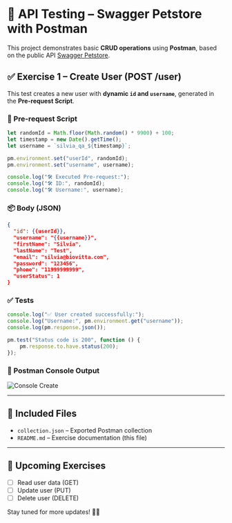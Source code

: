 # 🧪 API Testing – Swagger Petstore with Postman

This project demonstrates basic **CRUD operations** using **Postman**, based on the public API [Swagger Petstore](https://petstore.swagger.io/).

## ✅ Exercise 1 – Create User (POST /user)

This test creates a new user with **dynamic `id` and `username`**, generated in the **Pre-request Script**.

### 🔧 Pre-request Script

```javascript
let randomId = Math.floor(Math.random() * 9900) + 100;
let timestamp = new Date().getTime();
let username = `silvia_qa_${timestamp}`;

pm.environment.set("userId", randomId);
pm.environment.set("username", username);

console.log("🛠️ Executed Pre-request:");
console.log("🛠️ ID:", randomId);
console.log("🛠️ Username:", username);
```

### 📦 Body (JSON)

```json
{
  "id": {{userId}},
  "username": "{{username}}",
  "firstName": "Silvia",
  "lastName": "Test",
  "email": "silvia@biovitta.com",
  "password": "123456",
  "phone": "11999999999",
  "userStatus": 1
}
```

### ✅ Tests

```javascript
console.log("✅ User created successfully:");
console.log("Username:", pm.environment.get("username"));
console.log(pm.response.json());

pm.test("Status code is 200", function () {
    pm.response.to.have.status(200);
});
```

### 📸 Postman Console Output

![Console Create](/images/console-create.png)

---

## 📁 Included Files

- `collection.json` – Exported Postman collection
- `README.md` – Exercise documentation (this file)

---

## 🚀 Upcoming Exercises

- [ ] Read user data (GET)
- [ ] Update user (PUT)
- [ ] Delete user (DELETE)

Stay tuned for more updates! 🧪✨

